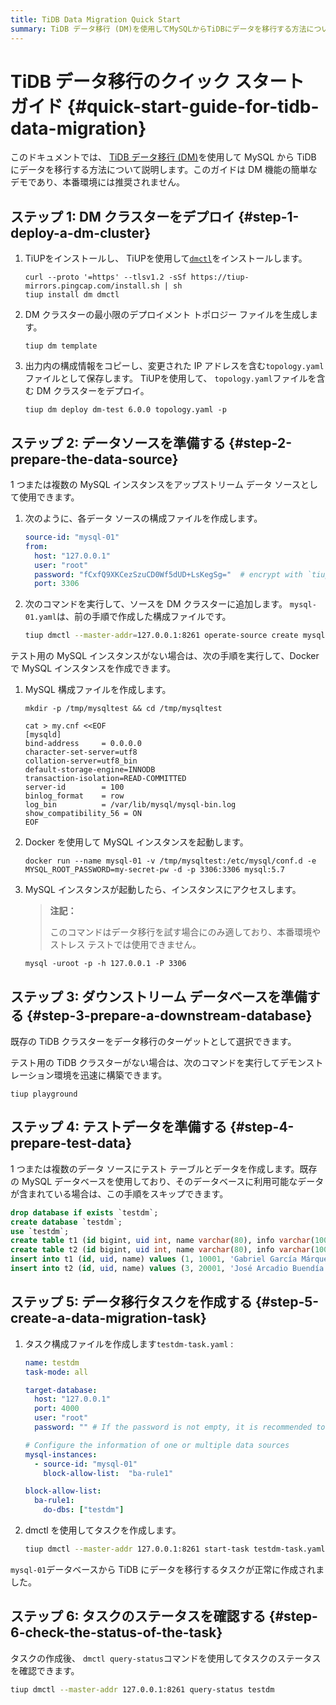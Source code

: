 ```yaml
---
title: TiDB Data Migration Quick Start
summary: TiDB データ移行 (DM)を使用してMySQLからTiDBにデータを移行する方法について説明します。DMクラスターをデプロイし、データソースを準備し、テストデータを準備し、データ移行タスクを作成し、タスクのステータスを確認します。
---
```


# TiDB データ移行のクイック スタート ガイド {#quick-start-guide-for-tidb-data-migration}

このドキュメントでは、 [TiDB データ移行 (DM)](/dm/dm-overview.md)を使用して MySQL から TiDB にデータを移行する方法について説明します。このガイドは DM 機能の簡単なデモであり、本番環境には推奨されません。

## ステップ 1: DM クラスターをデプロイ {#step-1-deploy-a-dm-cluster}

1.  TiUPをインストールし、 TiUPを使用して[`dmctl`](/dm/dmctl-introduction.md)をインストールします。

    ```shell
    curl --proto '=https' --tlsv1.2 -sSf https://tiup-mirrors.pingcap.com/install.sh | sh
    tiup install dm dmctl
    ```

2.  DM クラスターの最小限のデプロイメント トポロジー ファイルを生成します。

        tiup dm template

3.  出力内の構成情報をコピーし、変更された IP アドレスを含む`topology.yaml`ファイルとして保存します。 TiUPを使用して、 `topology.yaml`ファイルを含む DM クラスターをデプロイ。

    ```shell
    tiup dm deploy dm-test 6.0.0 topology.yaml -p
    ```

## ステップ 2: データソースを準備する {#step-2-prepare-the-data-source}

1 つまたは複数の MySQL インスタンスをアップストリーム データ ソースとして使用できます。

1.  次のように、各データ ソースの構成ファイルを作成します。

    ```yaml
    source-id: "mysql-01"
    from:
      host: "127.0.0.1"
      user: "root"
      password: "fCxfQ9XKCezSzuCD0Wf5dUD+LsKegSg="  # encrypt with `tiup dmctl --encrypt "123456"`
      port: 3306
    ```

2.  次のコマンドを実行して、ソースを DM クラスターに追加します。 `mysql-01.yaml`は、前の手順で作成した構成ファイルです。

    ```bash
    tiup dmctl --master-addr=127.0.0.1:8261 operate-source create mysql-01.yaml # use one of master_servers as the argument of --master-addr
    ```

テスト用の MySQL インスタンスがない場合は、次の手順を実行して、Docker で MySQL インスタンスを作成できます。

1.  MySQL 構成ファイルを作成します。

    ```shell
    mkdir -p /tmp/mysqltest && cd /tmp/mysqltest

    cat > my.cnf <<EOF
    [mysqld]
    bind-address     = 0.0.0.0
    character-set-server=utf8
    collation-server=utf8_bin
    default-storage-engine=INNODB
    transaction-isolation=READ-COMMITTED
    server-id        = 100
    binlog_format    = row
    log_bin          = /var/lib/mysql/mysql-bin.log
    show_compatibility_56 = ON
    EOF
    ```

2.  Docker を使用して MySQL インスタンスを起動します。

    ```shell
    docker run --name mysql-01 -v /tmp/mysqltest:/etc/mysql/conf.d -e MYSQL_ROOT_PASSWORD=my-secret-pw -d -p 3306:3306 mysql:5.7
    ```

3.  MySQL インスタンスが起動したら、インスタンスにアクセスします。

    > **注記：**
    >
    > このコマンドはデータ移行を試す場合にのみ適しており、本番環境やストレス テストでは使用できません。

    ```shell
    mysql -uroot -p -h 127.0.0.1 -P 3306
    ```

## ステップ 3: ダウンストリーム データベースを準備する {#step-3-prepare-a-downstream-database}

既存の TiDB クラスターをデータ移行のターゲットとして選択できます。

テスト用の TiDB クラスターがない場合は、次のコマンドを実行してデモンストレーション環境を迅速に構築できます。

```shell
tiup playground
```

## ステップ 4: テストデータを準備する {#step-4-prepare-test-data}

1 つまたは複数のデータ ソースにテスト テーブルとデータを作成します。既存の MySQL データベースを使用しており、そのデータベースに利用可能なデータが含まれている場合は、この手順をスキップできます。

```sql
drop database if exists `testdm`;
create database `testdm`;
use `testdm`;
create table t1 (id bigint, uid int, name varchar(80), info varchar(100), primary key (`id`), unique key(`uid`)) DEFAULT CHARSET=utf8mb4 COLLATE=utf8mb4_bin;
create table t2 (id bigint, uid int, name varchar(80), info varchar(100), primary key (`id`), unique key(`uid`)) DEFAULT CHARSET=utf8mb4 COLLATE=utf8mb4_bin;
insert into t1 (id, uid, name) values (1, 10001, 'Gabriel García Márquez'), (2, 10002, 'Cien años de soledad');
insert into t2 (id, uid, name) values (3, 20001, 'José Arcadio Buendía'), (4, 20002, 'Úrsula Iguarán'), (5, 20003, 'José Arcadio');
```

## ステップ 5: データ移行タスクを作成する {#step-5-create-a-data-migration-task}

1.  タスク構成ファイルを作成します`testdm-task.yaml` :

    ```yaml
    name: testdm
    task-mode: all

    target-database:
      host: "127.0.0.1"
      port: 4000
      user: "root"
      password: "" # If the password is not empty, it is recommended to use a password encrypted with dmctl.

    # Configure the information of one or multiple data sources
    mysql-instances:
      - source-id: "mysql-01"
        block-allow-list:  "ba-rule1"

    block-allow-list:
      ba-rule1:
        do-dbs: ["testdm"]
    ```

2.  dmctl を使用してタスクを作成します。

    ```bash
    tiup dmctl --master-addr 127.0.0.1:8261 start-task testdm-task.yaml
    ```

`mysql-01`データベースから TiDB にデータを移行するタスクが正常に作成されました。

## ステップ 6: タスクのステータスを確認する {#step-6-check-the-status-of-the-task}

タスクの作成後、 `dmctl query-status`コマンドを使用してタスクのステータスを確認できます。

```bash
tiup dmctl --master-addr 127.0.0.1:8261 query-status testdm
```
